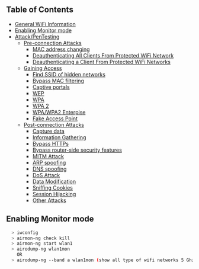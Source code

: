 ## Table of Contents

* [General WiFi Information](#general-wifi-information)
* [Enabling Monitor mode](#enabling-monitor-mode)
* [Attack/PenTesting](#attackpentesting)
  * [Pre-connection Attacks](#denial-of-service)
    * [MAC address changing](#wepwpawpa2)
    * [Deauthenticating All Clients From Protected WiFi Network](#wps)
    * [Deauthenticating a Client From Protected WiFi Networks](#others)
  * [Gaining Access](#encryption-attack)
    * [Find SSID of hidden networks](#wepwpawpa2)
    * [Bypass MAC filtering](#wps)
    * [Captive portals](#others)
	* [WEP ](#others)
	* [WPA ](#others)
	* [WPA 2](#others)
	* [WPA/WPA2 Enterpise](#others)
	* [Fake Access Point](#others)
  * [Post-connection Attacks](#injection)
    * [Capture data](#wepwpawpa2)
    * [Information Gathering](#wps)
    * [Bypass HTTPs](#others)
	* [Bypass router-side security features ](#others)
	* [MITM Attack ](#others)
	* [ARP spoofing](#others)
	* [DNS spoofing](#others)
	* [DoS Attack ](#others)
	* [Data Modification ](#others)
	* [Sniffing Cookies](#others)
	* [Session Hijacking](#others)
	* [Other Attacks](#others)
## Enabling Monitor mode
```Bash
  > iwconfig
  > airmon-ng check kill  
  > airmon-ng start wlan1 
  > airodump-ng wlan1mon 
    OR
  > airodump-ng --band a wlan1mon (show all type of wifi networks 5 Ghz or 2.4 Ghz)
  ```
